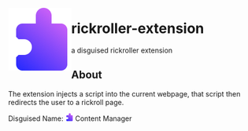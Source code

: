 <img src="/icons/icon128.png" alt="Logo" align="left" width="128px"></img>

# rickroller-extension
a disguised rickroller extension 

## About
The extension injects a script into the current webpage, that script then redirects the user to a rickroll page.

Disguised Name: ![](/icons/icon16.png) Content Manager
